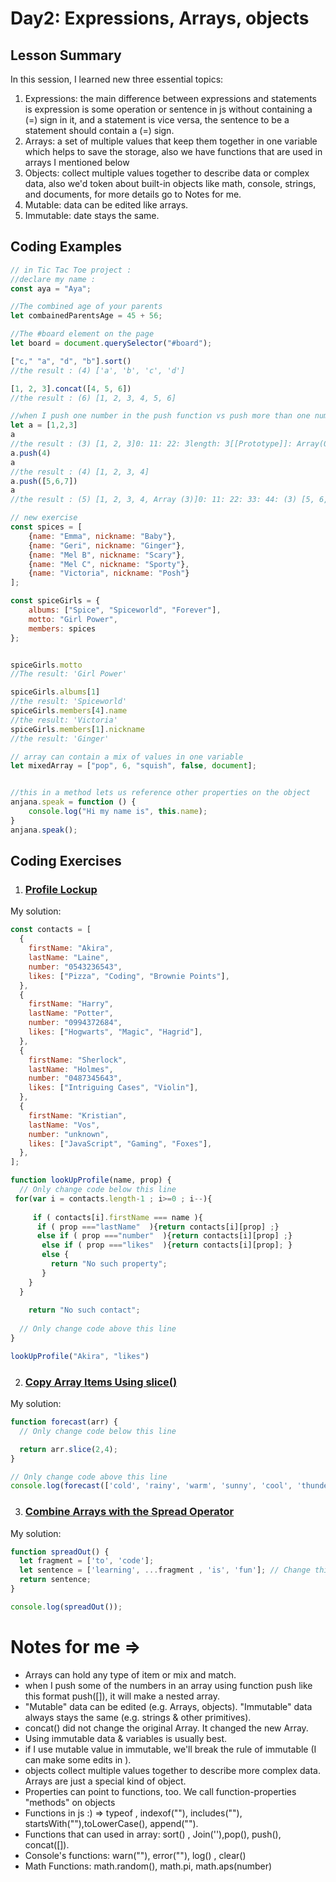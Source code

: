 # Day2: Expressions, Arrays, objects


## Lesson Summary
In this session, I learned new three essential topics: 
1. Expressions: the main difference between expressions and statements is expression is some operation or sentence in js without containing a (=) sign in it, and a statement is vice versa, the sentence to be a statement should contain a (=) sign.
2. Arrays: a set of multiple values that keep them together in one variable which helps to save the storage, also we have functions that are used in arrays I mentioned below
3. Objects: collect multiple values together to describe data or complex data, also we'd token about built-in objects like math, console, strings, and documents, for more details go to  Notes for me.
4. Mutable: data can be edited like arrays.
5. Immutable: date stays the same.


## Coding Examples
```javascript
// in Tic Tac Toe project :
//declare my name :
const aya = "Aya";

//The combined age of your parents
let combainedParentsAge = 45 + 56;

//The #board element on the page
let board = document.querySelector("#board");

["c," "a", "d", "b"].sort()
//the result : (4) ['a', 'b', 'c', 'd']

[1, 2, 3].concat([4, 5, 6])
//the result : (6) [1, 2, 3, 4, 5, 6]

//when I push one number in the push function vs push more than one number in push function
let a = [1,2,3]
a
//the result : (3) [1, 2, 3]0: 11: 22: 3length: 3[[Prototype]]: Array(0)
a.push(4)
a
//the result : (4) [1, 2, 3, 4]
a.push([5,6,7])
a
//the result : (5) [1, 2, 3, 4, Array (3)]0: 11: 22: 33: 44: (3) [5, 6, 7]length: 5[[Prototype]]: Array(0)

// new exercise 
const spices = [
    {name: "Emma", nickname: "Baby"},
    {name: "Geri", nickname: "Ginger"},
    {name: "Mel B", nickname: "Scary"},
    {name: "Mel C", nickname: "Sporty"},
    {name: "Victoria", nickname: "Posh"}
];

const spiceGirls = {
    albums: ["Spice", "Spiceworld", "Forever"],
    motto: "Girl Power",
    members: spices
};


spiceGirls.motto
//The result: 'Girl Power'

spiceGirls.albums[1]
//the result: 'Spiceworld'
spiceGirls.members[4].name
//the result: 'Victoria'
spiceGirls.members[1].nickname
//the result: 'Ginger'

// array can contain a mix of values in one variable
let mixedArray = ["pop", 6, "squish", false, document];


//this in a method lets us reference other properties on the object
anjana.speak = function () {
    console.log("Hi my name is", this.name);
}
anjana.speak();
```

## Coding Exercises
1. ### [Profile Lockup](https://www.freecodecamp.org/learn/javascript-algorithms-and-data-structures/basic-javascript/profile-lookup)

My solution:
```javascript
const contacts = [
  {
    firstName: "Akira",
    lastName: "Laine",
    number: "0543236543",
    likes: ["Pizza", "Coding", "Brownie Points"],
  },
  {
    firstName: "Harry",
    lastName: "Potter",
    number: "0994372684",
    likes: ["Hogwarts", "Magic", "Hagrid"],
  },
  {
    firstName: "Sherlock",
    lastName: "Holmes",
    number: "0487345643",
    likes: ["Intriguing Cases", "Violin"],
  },
  {
    firstName: "Kristian",
    lastName: "Vos",
    number: "unknown",
    likes: ["JavaScript", "Gaming", "Foxes"],
  },
];

function lookUpProfile(name, prop) {
  // Only change code below this line
 for(var i = contacts.length-1 ; i>=0 ; i--){
    
     if ( contacts[i].firstName === name ){
      if ( prop ==="lastName"  ){return contacts[i][prop] ;}
      else if ( prop ==="number"  ){return contacts[i][prop] ;}
       else if ( prop ==="likes"  ){return contacts[i][prop]; }
       else {
         return "No such property";
       }
    }
  }
 
    return "No such contact";
  
  // Only change code above this line
}

lookUpProfile("Akira", "likes")
```

2. ### [Copy Array Items Using slice()](https://www.freecodecamp.org/learn/javascript-algorithms-and-data-structures/basic-data-structures/copy-array-items-using-slice)

My solution:
```javascript
function forecast(arr) {
  // Only change code below this line

  return arr.slice(2,4);
}

// Only change code above this line
console.log(forecast(['cold', 'rainy', 'warm', 'sunny', 'cool', 'thunderstorms']));
```

3. ### [Combine Arrays with the Spread Operator](https://www.freecodecamp.org/learn/javascript-algorithms-and-data-structures/basic-data-structures/combine-arrays-with-the-spread-operator)

My solution:
```javascript
function spreadOut() {
  let fragment = ['to', 'code'];
  let sentence = ['learning', ...fragment , 'is', 'fun']; // Change this line
  return sentence;
}

console.log(spreadOut());
```
# Notes for me => 

- Arrays can hold any type of item or mix and match.
- when I push some of the numbers in an array using function push like this format push([]),  it will make a nested array.
- "Mutable" data can be edited (e.g. Arrays, objects). "Immutable" data always stays the same (e.g. strings & other primitives).
- concat() did not change the original Array. It changed the new Array.
- Using immutable data & variables is usually best.
- if I use mutable value in immutable, we'll break the rule of immutable (I can make some edits in ). 
- objects collect multiple values together to describe more complex data.
  Arrays are just a special kind of object.
- Properties can point to functions, too. We call function-properties "methods" on objects
- Functions in js :) => typeof , indexof(""), includes(""), startsWith(""),toLowerCase(), append("").
- Functions that can used in array: sort() , Join(''),pop(), push(), concat([]).
- Console's functions:  warn(""), error(""), log() , clear()
- Math Functions: math.random(), math.pi, math.aps(number)



